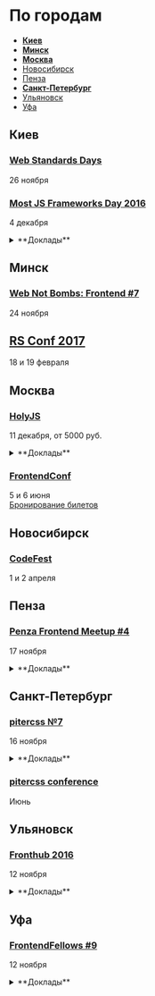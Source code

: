 # По городам

- **[Киев](#Киев)**
- **[Минск](#Минск)**
- **[Москва](#Москва)**
- [Новосибирск](#Новосибирск)
- [Пенза](#Пенза)
- **[Санкт-Петербург](#Санкт-Петербург)**
- [Ульяновск](#Ульяновск)
- [Уфа](#Уфа)

## Киев

### [Web Standards Days](https://wsd.events/2016/11/26/)

26 ноября

### [Most JS Frameworks Day 2016](http://frameworksdays.com/event/most-js-fwdays-2016)

4 декабря

<details>
  <summary>**Доклады**</summary>

  - «Как быть хорошим фронтенд-разработчиком», Евгений Жарков (Juno)
  - «Reactive Music Apps in Angular and RxJS», Tero Parviainen
  - «Міграція даних в Node.js REST API і MongoDB», Андрей Шумада (Ciklum/Debitoor)
  - «The Road to Native Web Components», Michael North (Levanto Financial)
  - «RxJS 5 - In-depth», Gerard Sans (AngularZone)
</details>

## Минск

### [Web Not Bombs: Frontend #7](https://www.facebook.com/events/1263558513676336/)

24 ноября

## [RS Conf 2017](https://2017.conf.rollingscopes.com/index.html)

18 и 19 февраля

## Москва

### [HolyJS](http://holyjs.ru/)

11 декабря, от 5000 руб.

<details>
  <summary>**Доклады**</summary>

  - «ECMAScript: latest and upcoming features», Axel Rauschmayer
  - «Building Interactive npm Command Line Modules», Irina Shestak
  - «Лебедь рак и щука: как технологии тянут фронтенд на дно», Евгений Гусев
  - Секретный доклад, Андрей Ситник
  - «3L3M3NT5», Martin Kleppe
  - «Как подойти к современным веб-приложениям», Никита Прокопов
  - «Debugging Node.js Performance Issues in Production»,Thomas Watson
  - «Веб-приложения: дробим монолит», Виктор Грищенко 
  - «WebVR is the next frontier», Martin Splitt
  - «A Little Closer to Frontend Bliss with Elm», Tereza Sokol
  - «Dr. Strangelove or: How I Learned to Stop Worrying and Love the Serverless Chatbots», Slobodan Stojanovic
  - «Performance Profiling for V8», Franziska Hinkelmann
  - «Remote (dev)tools своими руками»,Роман Дворнов
  - «Rich text editing with Draft.js», Nikolaus Graf
  - «Offline is the new Black», Max Stoiber (Thinkmill)
  - «Sharing files and data with friends using a P2P shared folder powered by Javascript», Mathias Buus Madsen
  - «Мутация web», Павел Кондратенко
  - «Модульный CSS», Андрей Оконечников
  - «debugger;», Денис Мишунов
</details>

### [FrontendConf](http://frontendconf.ru/)

5 и 6 июня  
[Бронирование билетов](http://conf.ontico.ru/conference/join/frontend_conf_2017.html)

## Новосибирск

### [CodeFest](http://2017.codefest.ru/)

1 и 2 апреля

## Пенза

### [Penza Frontend Meetup #4](https://vk.com/pfm_4)

17 ноября

<details>
  <summary>**Доклады**</summary>

  - «DevTools для CSS-анимации», Стас Мельников
  - «PhoneGap — плюсы, минусы, подводные камни», Артём Андреев
</details>

## Санкт-Петербург

### [pitercss №7](https://pitercss.timepad.ru/event/394145/)

16 ноября

<details>
  <summary>**Доклады**</summary>

  - «Техническая сторона типографики», Иван Гладких
</details>

### [pitercss conference](https://pitercss.com/)

Июнь

## Ульяновск

### [Fronthub 2016](http://fronthub.ru/)

12 ноября

<details>
  <summary>**Доклады**</summary>

  - «Общий язык с дизайнером. Ритм!», Михаил Синяков (X-Cart)
  - «Не быстрый старт с Angular 2», Константин Макарычев (Provectus)
  - «CSS Modules», Олег Наянов (DZ Systems)
  - «Типографика — такая страшная или прекрасная», Ярослав Трегубов (PRO100)
  - «Путь падавана. Как стать web-разработчиком и не поседеть?», Денис Ежков (Itech.group)
  - «Немного о сжатии изображений», Николай Беликов (Restream)
</details>

## Уфа

### [FrontendFellows #9](https://frontendfellows.timepad.ru/event/388303/)

12 ноября

<details>
  <summary>**Доклады**</summary>

  - «Grid’ы – панацея или нет?», Олег Мохов (Яндекс)
  - «ECMAScript 2015, javascript линтеры, сборка», Николай Казаков (Центр информационных технологий «Открытый Регион»)
  - «React и компоненты высшего порядка», Александр Айбулатов
  - «Короче_», Сергей Жигалов (Яндекс)
</details>
